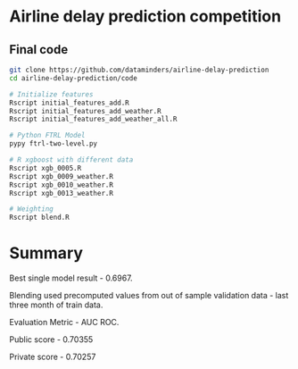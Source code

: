 # Airline delay prediction competition
## Final code


``` bash
git clone https://github.com/dataminders/airline-delay-prediction
cd airline-delay-prediction/code

# Initialize features
Rscript initial_features_add.R
Rscript initial_features_add_weather.R
Rscript initial_features_add_weather_all.R

# Python FTRL Model
pypy ftrl-two-level.py

# R xgboost with different data
Rscript xgb_0005.R
Rscript xgb_0009_weather.R
Rscript xgb_0010_weather.R
Rscript xgb_0013_weather.R

# Weighting
Rscript blend.R

```

# Summary

Best single model result - 0.6967.

Blending used precomputed values from out of sample validation data - last three month of train data.

Evaluation Metric - AUC ROC.

Public score - 0.70355

Private score - 0.70257
